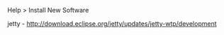 Help > Install New Software

jetty - http://download.eclipse.org/jetty/updates/jetty-wtp/development

